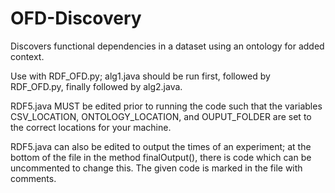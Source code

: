 # OFD-Discovery
Discovers functional dependencies in a dataset using an ontology for added context.

Use with RDF_OFD.py; alg1.java should be run first, followed by RDF_OFD.py, finally followed by alg2.java.

RDF5.java MUST be edited prior to running the code such that the variables CSV_LOCATION, ONTOLOGY_LOCATION, and OUPUT_FOLDER are set to the correct locations for your machine.

RDF5.java can also be edited to output the times of an experiment; at the bottom of the file in the method finalOutput(), there is code which can be uncommented to change this.  The given code is marked in the file with comments.
